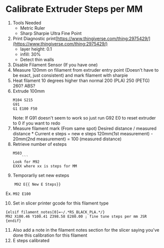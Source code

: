 
# Calibrate Extruder Steps per MM
1. Tools Needed
	* Metric Ruler
	* Sharp Sharpie Ultra Fine Point
2. Print Diagnostic print[https://www.thingiverse.com/thing:2975429/](https://www.thingiverse.com/thing:2975429/)
	* layer height: 0.1
	* infill: 30%
    * Detect thin walls
3. Disable Filament Sensor (If you have one)
4. Measure 120mm on filiament from extruder entry point (Doesn't have to be exact, just consistent) and mark filament with sharpie
5. Heat filament 10 degrees higher than normal 200 (PLA) 250 (PETG) 260? ABS?
6. Extrude 100mm
    ```
    M104 S215
    G91
    G1 E100 F50
   ```
   Note: If G91 doesn't seem to work so just run G92 E0 to reset extruder to 0 if you want to redo
7. Measure filament mark (From same spot)
    Desired distance / measured distance * Current e steps = new e steps
    120mm(1st measurement) - 20mm(2nd measurement) = 100 (measured distance)
8. Retrieve number of esteps
    ```
    M503
        ```
	Look for M92
	EXXX where xx is steps for MM
9. Temporarliy set new esteps
```
    M92 E{{ New E Steps}}
```
Ex. `M92 E100`

10. Set in slicer printer gcode for this filament type
```
{elsif filament_notes[0]=~/.*RS_BLACK_PLA.*/}
M92 X100.46 Y100.41 Z398.58 E280.00 ; fine tune steps per mm JSR
{endif}
```
11. Also add a note in the filament notes section for the slicer saying you've done this calibration for this filament
12. E steps calibrated
<!--stackedit_data:
eyJoaXN0b3J5IjpbLTc3ODQ3MzY0OCwtMzQ4NjEwODg2LC02MD
Y5MDg0ODIsNjIyMTQ3NzMyLC00NDM5OTQ1ODEsODA1NDM4MzMz
LC0xODg0MTE2NTQsLTQ1NDcwNzA0NCwxODQ2NzQ3NjkzLC0xOT
I3NTAxMTg3LDg1NTM2OTgyMF19
-->